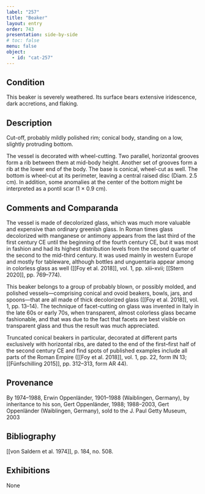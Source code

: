 ```yaml
---
label: "257"
title: "Beaker"
layout: entry
order: 743
presentation: side-by-side
# toc: false
menu: false
object:
  - id: "cat-257"
---
```


## Condition

This beaker is severely weathered. Its surface bears extensive iridescence, dark accretions, and flaking.

## Description

Cut-off, probably mildly polished rim; conical body, standing on a low, slightly protruding bottom.

The vessel is decorated with wheel-cutting. Two parallel, horizontal grooves form a rib between them at mid-body height. Another set of grooves form a rib at the lower end of the body. The base is conical, wheel-cut as well. The bottom is wheel-cut at its perimeter, leaving a central raised disc (Diam. 2.5 cm). In addition, some anomalies at the center of the bottom might be interpreted as a pontil scar (1 × 0.9 cm).

## Comments and Comparanda

The vessel is made of decolorized glass, which was much more valuable and expensive than ordinary greenish glass. In Roman times glass decolorized with manganese or antimony appears from the last third of the first century CE until the beginning of the fourth century CE, but it was most in fashion and had its highest distribution levels from the second quarter of the second to the mid-third century. It was used mainly in western Europe and mostly for tableware, although bottles and unguentaria appear among in colorless glass as well ([[Foy et al. 2018]], vol. 1, pp. xiii–xvii; [[Stern 2020]], pp. 769–774).

This beaker belongs to a group of probably blown, or possibly molded, and polished vessels—comprising conical and ovoid beakers, bowls, jars, and spoons—that are all made of thick decolorized glass ([[Foy et al. 2018]], vol. 1, pp. 13–14). The technique of facet-cutting on glass was invented in Italy in the late 60s or early 70s, when transparent, almost colorless glass became fashionable, and that was due to the fact that facets are best visible on transparent glass and thus the result was much appreciated.

Truncated conical beakers in particular, decorated at different parts exclusively with horizontal ribs, are dated to the end of the first–first half of the second century CE and find spots of published examples include all parts of the Roman Empire ([[Foy et al. 2018]], vol. 1, pp. 22, form IN 13; [[Fünfschilling 2015]], pp. 312–313, form AR 44).

## Provenance

By 1974–1988, Erwin Oppenländer, 1901–1988 (Waiblingen, Germany), by inheritance to his son, Gert Oppenländer, 1988; 1988–2003, Gert Oppenländer (Waiblingen, Germany), sold to the J. Paul Getty Museum, 2003

## Bibliography

[[von Saldern et al. 1974]], p. 184, no. 508.

## Exhibitions

None
